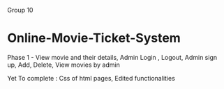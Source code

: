 Group 10 
# Online-Movie-Ticket-System

Phase 1 -
View movie and their details, 
Admin Login , Logout, 
Admin sign up,
Add, Delete, View movies by admin

Yet To complete  : 
Css of html pages,
Edited functionalities
